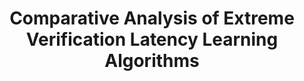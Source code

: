 ---
layout: publication
authors: 'M. Umer and R. Polikar'
title: 'Comparative Analysis of Extreme Verification Latency Learning Algorithms'
year: '2020'
conference: 'CoRR'
---